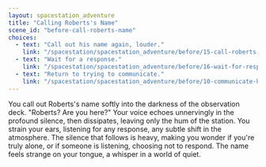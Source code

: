 ```yaml
---
layout: spacestation_adventure
title: "Calling Roberts's Name"
scene_id: "before-call-roberts-name"
choices:
  - text: "Call out his name again, louder."
    link: "/spacestation/spacestation_adventure/before/15-call-roberts-louder"
  - text: "Wait for a response."
    link: "/spacestation/spacestation_adventure/before/16-wait-for-response"
  - text: "Return to trying to communicate."
    link: "/spacestation/spacestation_adventure/before/10-communicate-hidden"
---
```


You call out Roberts's name softly into the darkness of the observation deck. "Roberts? Are you here?" Your voice echoes unnervingly in the profound silence, then dissipates, leaving only the hum of the station. You strain your ears, listening for any response, any subtle shift in the atmosphere. The silence that follows is heavy, making you wonder if you're truly alone, or if someone is listening, choosing not to respond. The name feels strange on your tongue, a whisper in a world of quiet.
